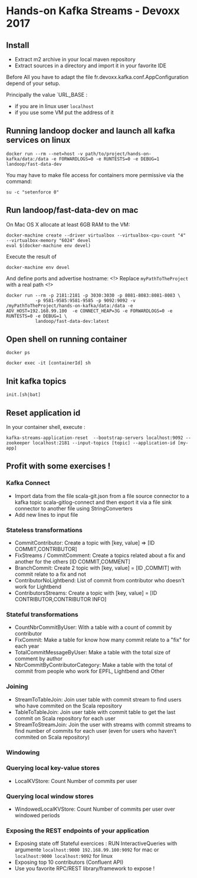 # Hands-on Kafka Streams - Devoxx 2017

## Install

- Extract m2 archive in your local maven repository
- Extract sources in a directory and import it in your favorite IDE

Before All you have to adapt the file fr.devoxx.kafka.conf.AppConfiguration depend of your setup.

Principally the value `URL_BASE :

- if you are in linux  user `localhost`
- if you use some VM put the address of it

## Running landoop docker and launch all kafka services on linux
```
docker run --rm --net=host -v path/to/project/hands-on-kafka/data:/data -e FORWARDLOGS=0 -e RUNTESTS=0 -e DEBUG=1 landoop/fast-data-dev
```

You may have to make file access for containers more permissive via the command:
```
su -c "setenforce 0"
```

## Run landoop/fast-data-dev on mac

On Mac OS X allocate at least 6GB RAM to the VM:

    docker-machine create --driver virtualbox --virtualbox-cpu-count "4"  --virtualbox-memory "6024" devel
    eval $(docker-machine env devel)


Execute the result of

```
docker-machine env devel
```

And define ports and advertise hostname:
 <!>  Replace  `myPathToTheProject` with a real path <!>

```
docker run --rm -p 2181:2181 -p 3030:3030 -p 8081-8083:8081-8083 \
           -p 9581-9585:9581-9585 -p 9092:9092 -v /myPathToTheProject/hands-on-kafka/data:/data -e ADV_HOST=192.168.99.100  -e CONNECT_HEAP=3G -e FORWARDLOGS=0 -e RUNTESTS=0 -e DEBUG=1 \
           landoop/fast-data-dev:latest

```

## Open shell on running container
```
docker ps
```

```
docker exec -it [containerId] sh
```

## Init kafka topics
```
init.[sh|bat]
```

## Reset application id
In your container shell, execute :
```
kafka-streams-application-reset  --bootstrap-servers localhost:9092 --zookeeper localhost:2181 --input-topics [topic] --application-id [my-app]
```

## Profit with some exercises !

### Kafka Connect
- Import data from the file scala-git.json from a file source connector to a kafka topic scala-gitlog-connect and then export it via a file sink connector to another file using StringConverters
- Add new lines to input file

### Stateless transformations
- CommitContributor: Create a topic with [key, value] =>  [ID COMMIT,CONTRIBUTOR]
- FixStreams / CommitComment: Create a topics related about a fix and another for the others [ID COMMIT,COMMENT]
- BranchCommit: Create 2 topic with [key, value] =  [ID ,COMMIT] with commit relate to a fix and not
- ContributorNoLightbend: List of commit from  contributor who doesn't work for Lightbend
- ContributorsStreams: Create a topic with [key, value] =  [ID CONTRIBUTOR,CONTRIBUTOR INFO]

### Stateful transformations
- CountNbrCommitByUser: With a table with  a count of commit by contributor
- FixCommit: Make a table for know how many commit relate to a "fix" for each year
- TotalCommitMessageByUser: Make a table with the total size of comment by author
- NbrCommitByContributorCategory: Make a table with the total of commit from people who work for EPFL, Lightbend and Other

### Joining
- StreamToTableJoin: Join user table with commit stream to find users who have commited on the Scala repository
- TableToTableJoin: Join user table with commit table to get the last commit on Scala repository for each user
- StreamToStreamJoin: Join the user with streams with commit streams to find number of commits for each user (even for users who haven't commited on Scala repository)

### Windowing
### Querying local key-value stores
- LocalKVStore: Count Number of commits per user 
### Querying local window stores
- WindowedLocalKVStore: Count Number of commits per user over windowed periods

### Exposing the REST endpoints of your application
- Exposing  state off Stateful exercices :  RUN InteractiveQueries with argumente `localhost:9000 192.168.99.100:9092` for mac or `localhost:9000 localhost:9092` for linux
- Exposing top 10 contributors  (Confluent API)
- Use you favorite RPC/REST library/framework to expose !
